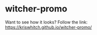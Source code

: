# witcher-promo
Want to see how it looks? Follow the link: https://kriswhitch.github.io/witcher-promo/
